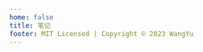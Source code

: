 ```yaml
---
home: false
title: 笔记
footer: MIT Licensed | Copyright © 2023 WangYu
---
```


<div class="container">
  <div class="container-item" v-for="(item) in notes">
    <Note :title="item.title" :imgSrc="item.imgSrc" :update="item.update"/>
  </div>
</div>

<script setup>
import { ref } from 'vue'

const notes = ref([]);
notes.value = [
    {
        title: '基础汉英类义词典-音频版',
        imgSrc: './img/cover.jpg',
        update: '2023-04-09 04:28:32'
    },{
        title: '全栈学习笔记',
        imgSrc: './img/cover2.jpg',
        update: '2023-04-09 04:30:07'
    },
]
</script>

<style>
  .page .theme-default-content {
    max-width: 60%;
    margin-top: 60px;
  }
  .container {
    display: flex;
    flex-wrap: wrap;
    justify-content: flex-start;
  }
  .container .container-item {
    min-width: 25%;
    display: flex;
    justify-content: center;
  }
</style>
